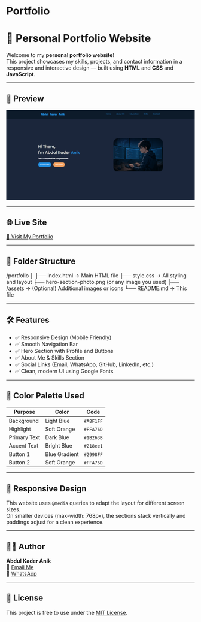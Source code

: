 # Portfolio
# 💼 Personal Portfolio Website

Welcome to my **personal portfolio website**!  
This project showcases my skills, projects, and contact information in a responsive and interactive design — built using **HTML** and **CSS** and **JavaScript**.

---

## 📸 Preview

![](image.png)

---

## 🌐 Live Site

[🔗 Visit My Portfolio](https://anik071.github.io/portfolio/)  


---

## 📁 Folder Structure

/portfolio
│
├── index.html → Main HTML file
├── style.css → All styling and layout
├── hero-section-photo.png (or any image you used)
├── /assets → (Optional) Additional images or icons
└── README.md → This file

---

## 🛠️ Features

- ✅ Responsive Design (Mobile Friendly)
- ✅ Smooth Navigation Bar
- ✅ Hero Section with Profile and Buttons
- ✅ About Me & Skills Section
- ✅ Social Links (Email, WhatsApp, GitHub, LinkedIn, etc.)
- ✅ Clean, modern UI using Google Fonts

---

## 🎨 Color Palette Used

| Purpose       | Color           | Code       |
|---------------|------------------|------------|
| Background    | Light Blue       | `#A8F1FF`  |
| Highlight     | Soft Orange      | `#FFA76D`  |
| Primary Text  | Dark Blue        | `#1B263B`  |
| Accent Text   | Bright Blue      | `#218ee1`  |
| Button 1      | Blue Gradient    | `#2998FF`  |
| Button 2      | Soft Orange      | `#FFA76D`  |

---

## 📱 Responsive Design

This website uses `@media` queries to adapt the layout for different screen sizes.  
On smaller devices (max-width: 768px), the sections stack vertically and paddings adjust for a clean experience.

---

## 🧑‍💻 Author

**Abdul Kader Anik**  
📧 [Email Me](mailto:anik.232071071@smuct.ac.bd)  
💬 [WhatsApp](https://wa.me/8801880807633)

---

## 📌 License

This project is free to use under the [MIT License](LICENSE).

